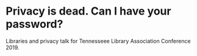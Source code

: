 # Privacy is dead. Can I have your password?
Libraries and privacy talk for Tennesseee Library Association Conference 2019.
